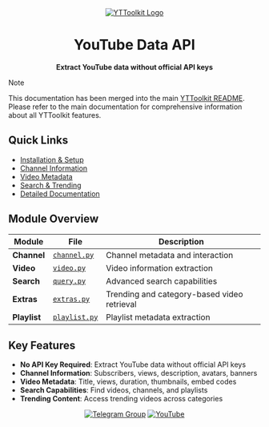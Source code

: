 <div align="center">
  <a href="https://github.com/OEvortex/Webscout">
    <img src="https://img.shields.io/badge/YTToolkit-YouTube%20Data%20API-red?style=for-the-badge&logo=youtube&logoColor=white" alt="YTToolkit Logo">
  </a>
  <h1>YouTube Data API</h1>
  <p><strong>Extract YouTube data without official API keys</strong></p>
</div>

> [!NOTE]
> This documentation has been merged into the main [YTToolkit README](../README.md).
> Please refer to the main documentation for comprehensive information about all YTToolkit features.

## Quick Links

- [Installation & Setup](../README.md#-installation)
- [Channel Information](../README.md#channel-information)
- [Video Metadata](../README.md#video-metadata)
- [Search & Trending](../README.md#search--trending)
- [Detailed Documentation](../README.md#-detailed-documentation)

## Module Overview

| Module | File | Description |
|--------|------|-------------|
| **Channel** | [`channel.py`](channel.py) | Channel metadata and interaction |
| **Video** | [`video.py`](video.py) | Video information extraction |
| **Search** | [`query.py`](query.py) | Advanced search capabilities |
| **Extras** | [`extras.py`](extras.py) | Trending and category-based video retrieval |
| **Playlist** | [`playlist.py`](playlist.py) | Playlist metadata extraction |

## Key Features

- **No API Key Required**: Extract YouTube data without official API keys
- **Channel Information**: Subscribers, views, description, avatars, banners
- **Video Metadata**: Title, views, duration, thumbnails, embed codes
- **Search Capabilities**: Find videos, channels, and playlists
- **Trending Content**: Access trending videos across categories

<div align="center">
  <p>
    <a href="https://t.me/PyscoutAI"><img alt="Telegram Group" src="https://img.shields.io/badge/Telegram%20Group-2CA5E0?style=for-the-badge&logo=telegram&logoColor=white"></a>
    <a href="https://youtube.com/@OEvortex"><img alt="YouTube" src="https://img.shields.io/badge/YouTube-FF0000?style=for-the-badge&logo=youtube&logoColor=white"></a>
  </p>
</div>
